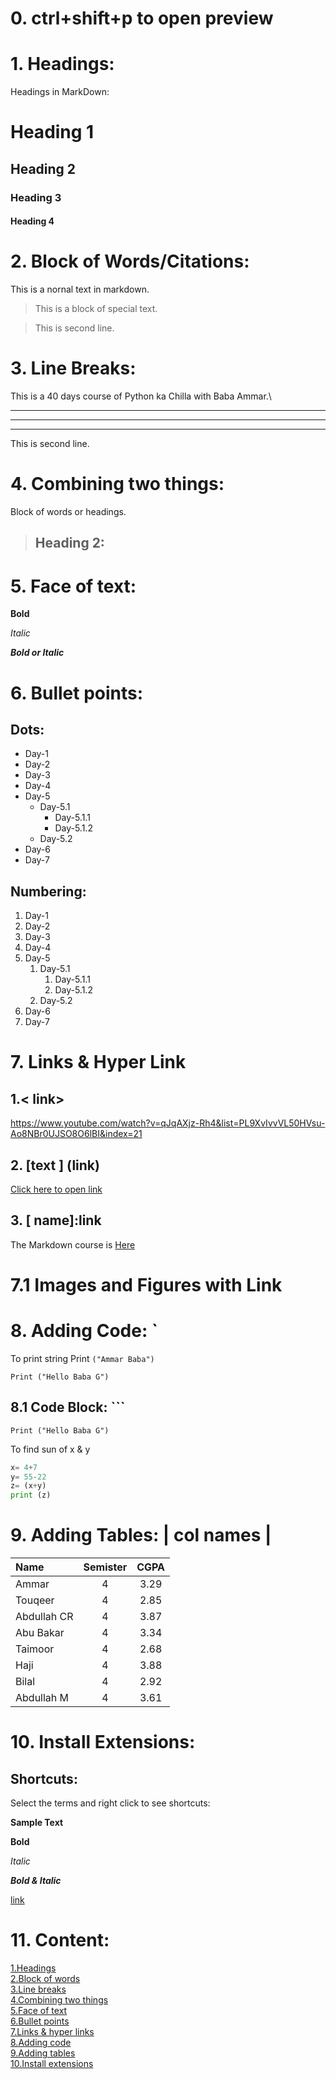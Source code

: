 # 0. ctrl+shift+p to open preview

# 1. Headings:
Headings in MarkDown:                 
                                  <!-- ctrl+shift+p to open preview-->
# Heading 1
## Heading 2
### Heading 3
#### Heading 4


# 2. Block of Words/Citations:
This is a nornal text in markdown.
> This is a block of special text.

> This is second line.

# 3. Line Breaks:
This is a 40 days course of Python ka Chilla with Baba Ammar.\
___
***
---
This is second line.

# 4. Combining two things:
Block of words or headings.
> ## Heading 2:

# 5. Face of text:

**Bold**

*Italic*

***Bold or Italic***

# 6. Bullet points:
## Dots:
- Day-1
- Day-2
- Day-3
- Day-4
- Day-5
    - Day-5.1
        - Day-5.1.1
        - Day-5.1.2
    - Day-5.2
- Day-6
- Day-7

## Numbering:
1. Day-1
2. Day-2
3. Day-3
4. Day-4
5. Day-5
    1. Day-5.1
        1. Day-5.1.1
        1. Day-5.1.2
    2. Day-5.2
6. Day-6
7. Day-7

# 7. Links & Hyper Link
## 1.< link>

<https://www.youtube.com/watch?v=qJqAXjz-Rh4&list=PL9XvIvvVL50HVsu-Ao8NBr0UJSO8O6lBI&index=21>

## 2. [text ] (link)

[Click here to open link](https://www.youtube.com/watch?v=qJqAXjz-Rh4&list=PL9XvIvvVL50HVsu-Ao8NBr0UJSO8O6lBI&index=21)

## 3. [ name]:link

[Markdown]:https://www.youtube.com/watch?v=qJqAXjz-Rh4&list=PL9XvIvvVL50HVsu-Ao8NBr0UJSO8O6lBI&index=21

The Markdown course is [Here][Markdown]

# 7.1 Images and Figures with Link
<!-- [name](image link) -->

# 8. Adding Code: `

To print string Print `("Ammar Baba")`

`Print ("Hello Baba G")`

## 8.1 Code Block: ```
```
Print ("Hello Baba G")
```
To find sun of x & y

```python
x= 4+7
y= 55-22
z= (x+y)
print (z)
```


# 9. Adding Tables: | col names |
 <!-- :name for left align
 name: for right
 :name: for middle -->

| Name | Semister | CGPA |
| :----- | :-----: | :-----: |
|Ammar |4|3.29|
|Touqeer|4|2.85|
|Abdullah CR|4|3.87|
|Abu Bakar |4|3.34|
|Taimoor |4|2.68|
|Haji |4|3.88|
|Bilal |4|2.92|
|Abdullah M |4|3.61|


# 10. Install Extensions:
## Shortcuts:
Select the terms and right click to see shortcuts:

**Sample Text**

**Bold** 

_Italic_

_**Bold & Italic**_

[link](https://www.youtube.com/watch?v=qJqAXjz-Rh4&list=PL9XvIvvVL50HVsu-Ao8NBr0UJSO8O6lBI&index=21&t=3007s)



# 11. Content:

[1.Headings](#1-headings)\
[2.Block of words](#2-block-of-wordscitations)\
[3.Line breaks](#3-line-breaks)\
[4.Combining two things](#4-comb\ining-two-things)\
[5.Face of text](#5-face-of-text)\
[6.Bullet points](#6-bullet-points)\
[7.Links & hyper links](#7-links--hyper-link)\
[8.Adding code](#8-adding-code)\
[9.Adding tables](#9-adding-tables--col-names)\
[10.Install extensions](#10-install-extensions)

